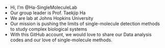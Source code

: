 - Hi, I’m @Ha-SingleMoleculeLab
- Our group leader is Prof. Taekjip Ha
- We are lab at Johns Hopkins University
- Our mission is pushing the limits of single-molecule detection methods to study complex biological systems
- With this GitHub account, we would love to share our Data analysis codes and our love of single-molecule methods.

<!---
Ha-SingleMoleculeLab/Ha-SingleMoleculeLab is a ✨ special ✨ repository because its `README.md` (this file) appears on your GitHub profile.
You can click the Preview link to take a look at your changes.
--->

